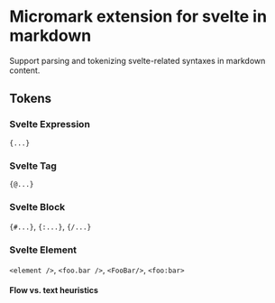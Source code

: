 # Micromark extension for svelte in markdown

Support parsing and tokenizing svelte-related syntaxes in markdown content.

## Tokens

### Svelte Expression

`{...}`

### Svelte Tag

`{@...}`

### Svelte Block

`{#...}`, `{:...}`, `{/...}`

### Svelte Element

`<element />`, `<foo.bar />`, `<FooBar/>`, `<foo:bar>`

#### Flow vs. text heuristics
